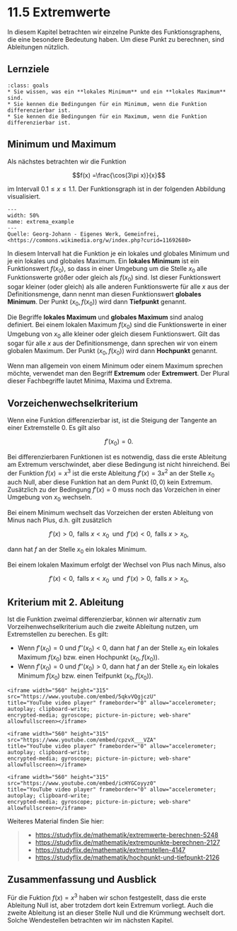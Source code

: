 # 11.5 Extremwerte

In diesem Kapitel betrachten wir einzelne Punkte des Funktionsgraphens, die eine
besondere Bedeutung haben. Um diese Punkt zu berechnen, sind Ableitungen
nützlich.

## Lernziele

```{admonition} Lernziele
:class: goals
* Sie wissen, was ein **lokales Minimum** und ein **lokales Maximum** sind.
* Sie kennen die Bedingungen für ein Minimum, wenn die Funktion differenzierbar ist.
* Sie kennen die Bedingungen für ein Maximum, wenn die Funktion differenzierbar ist.
```

## Minimum und Maximum

Als nächstes betrachten wir die Funktion

$$f(x) =\frac{\cos(3\pi x)}{x}$$

im Intervall $0.1 \leq x \leq 1.1$. Der Funktionsgraph ist in der folgenden
Abbildung visualisiert.

```{figure} pics/Extrema_example_de.svg
---
width: 50%
name: extrema_example
---
Quelle: Georg-Johann - Eigenes Werk, Gemeinfrei, <https://commons.wikimedia.org/w/index.php?curid=11692680>
```

In diesem Intervall hat die Funktion je ein lokales und globales Minimum und je
ein lokales und globales Maximum. Ein **lokales Minimum** ist ein Funktionswert
$f(x_0)$, so dass in einer Umgebung um die Stelle $x_0$ alle Funktionswerte
größer oder gleich als $f(x_0)$ sind. Ist dieser Funktionswert sogar kleiner
(oder gleich) als alle anderen Funktionswerte für alle $x$ aus der
Definitionsmenge, dann nennt man diesen Funktionswert **globales Minimum**. Der
Punkt $(x_0, f(x_0))$ wird dann **Tiefpunkt** genannt.

Die Begriffe **lokales Maximum** und **globales Maximum** sind analog definiert.
Bei einem lokalen Maximum $f(x_0)$ sind die Funktionswerte in einer Umgebung von
$x_0$ alle kleiner oder gleich diesem Funktionswert. Gilt das sogar für alle
$x$ aus der Definitionsmenge, dann sprechen wir von einem globalen Maximum. Der
Punkt $(x_0, f(x_0))$ wird dann **Hochpunkt** genannt.

Wenn man allgemein von einem Minimum oder einem Maximum sprechen möchte,
verwendet man den Begriff **Extremum** oder **Extremwert**. Der Plural dieser
Fachbegriffe lautet Minima, Maxima und Extrema.

## Vorzeichenwechselkriterium

Wenn eine Funktion differenzierbar ist, ist die Steigung der Tangente an einer
Extremstelle 0. Es gilt also

$$f'(x_0)=0.$$

Bei differenzierbaren Funktionen ist es notwendig, dass die erste Ableitung am
Extremum verschwindet, aber diese Bedingung ist nicht hinreichend. Bei der
Funktion $f(x)=x^3$ ist die erste Ableitung $f'(x)=3x^2$ an der Stelle $x_0$
auch Null, aber diese Funktion hat an dem Punkt $(0,0)$ kein Extremum.
Zusätzlich zu der Bedingung $f'(x)=0$ muss noch das Vorzeichen in einer Umgebung
von $x_0$ wechseln.

Bei einem Minimum wechselt das Vorzeichen der ersten Ableitung von Minus nach
Plus, d.h. gilt zusätzlich

$$f'(x) > 0, \text{ falls } x < x_0 \; \text{ und } \; f'(x) < 0, \text{ falls }
x > x_0,$$

dann hat $f$ an der Stelle $x_0$ ein lokales Minimum.

Bei einem lokalen Maximum erfolgt der Wechsel von Plus nach Minus, also

$$f'(x) < 0, \text{ falls } x < x_0 \; \text{ und } \; f'(x) > 0, \text{ falls }
x > x_0,$$

## Kriterium mit 2. Ableitung

Ist die Funktion zweimal differenzierbar, können wir alternativ zum
Vorzeihenwechselkriterium auch die zweite Ableitung nutzen, um Extremstellen zu
berechen. Es gilt:

* Wenn $f'(x_0) = 0$ und $f''(x_0) < 0$, dann hat $f$ an der Stelle $x_0$ ein
  lokales Maximum $f(x_0)$ bzw. einen Hochpunkt $(x_0, f(x_0))$.
* Wenn $f'(x_0) = 0$ und $f''(x_0) > 0$, dann hat $f$ an der Stelle $x_0$ ein
  lokales Minimum $f(x_0)$ bzw. einen Teifpunkt $(x_0, f(x_0))$.

```{dropdown} Video "lokale Extrema: notwendige Bedingung" von Mathematische Methoden
<iframe width="560" height="315" src="https://www.youtube.com/embed/5qkvVQgjczU"
title="YouTube video player" frameborder="0" allow="accelerometer; autoplay; clipboard-write;
encrypted-media; gyroscope; picture-in-picture; web-share" allowfullscreen></iframe>
```

```{dropdown} Video "lokale Extrema: hinreichende Bedingung" von Mathematische Methoden
<iframe width="560" height="315" src="https://www.youtube.com/embed/cpzvX___VZA"
title="YouTube video player" frameborder="0" allow="accelerometer; autoplay; clipboard-write;
encrypted-media; gyroscope; picture-in-picture; web-share" allowfullscreen></iframe>
```

```{dropdown} Video "lokale Extrema: Vorzeichenwechselkriterium" von Mathematische Methoden
<iframe width="560" height="315" src="https://www.youtube.com/embed/icHYGCoyyz0"
title="YouTube video player" frameborder="0" allow="accelerometer; autoplay; clipboard-write;
encrypted-media; gyroscope; picture-in-picture; web-share" allowfullscreen></iframe>
```

Weiteres Material finden Sie hier:

> * <https://studyflix.de/mathematik/extremwerte-berechnen-5248>
> * <https://studyflix.de/mathematik/extrempunkte-berechnen-2127>
> * <https://studyflix.de/mathematik/extremstellen-4147>
> * <https://studyflix.de/mathematik/hochpunkt-und-tiefpunkt-2126>

## Zusammenfassung und Ausblick

Für die Fuktion $f(x)=x^3$ haben wir schon festgestellt, dass die erste
Ableitung Null ist, aber trotzdem dort kein Extremum vorliegt. Auch die zweite
Ableitung ist an dieser Stelle Null und die Krümmung wechselt dort. Solche
Wendestellen betrachten wir im nächsten Kapitel.
